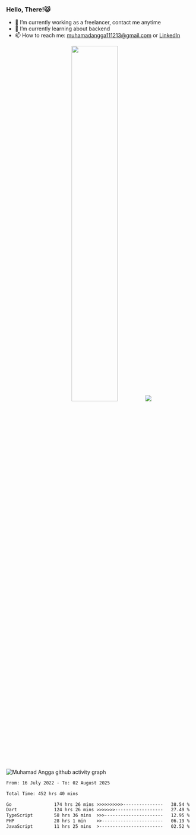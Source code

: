 
### Hello, There!🐱

- 🔭 I’m currently working as a freelancer, contact me anytime
- 🌱 I’m currently learning about backend
- 📫 How to reach me: [muhamadangga111213@gmail.com](mailto:muhamadangga111213@gmail.com) or [LinkedIn](https://www.linkedin.com/in/muhamad-angga)

<p align="center">
    <img width="49.5%" src="https://github-readme-stats.vercel.app/api?username=muhangga&count_private=true&theme=ocean_dark&show_icons=true" />
    &nbsp;
    <img src="https://github-readme-stats.vercel.app/api/top-langs/?username=muhangga&langs_count=8&layout=compact&theme=ocean_dark&show_icons=true" />
</p>

![Muhamad Angga github activity graph](https://github-readme-activity-graph.cyclic.app/graph?username=muhangga&custom_title=Angga&color=708090&theme=github-dark)


<!--START_SECTION:waka-->

```txt
From: 16 July 2022 - To: 02 August 2025

Total Time: 452 hrs 40 mins

Go                174 hrs 26 mins >>>>>>>>>>---------------   38.54 %
Dart              124 hrs 26 mins >>>>>>>------------------   27.49 %
TypeScript        58 hrs 36 mins  >>>----------------------   12.95 %
PHP               28 hrs 1 min    >>-----------------------   06.19 %
JavaScript        11 hrs 25 mins  >------------------------   02.52 %
```

<!--END_SECTION:waka-->
